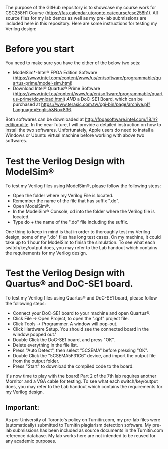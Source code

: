 The purpose of the GitHub repository is to showcase my course work for CSC258H1 Course (https://fas.calendar.utoronto.ca/course/csc258h1). All source files for my lab demos as well as my pre-lab submissions are included here in this repository. Here are some instructions for testing my Verilog design:

# Before you start
You need to make sure you have the either of the below two sets:
- ModelSim*-Intel® FPGA Edition Software (https://www.intel.com/content/www/us/en/software/programmable/quartus-prime/model-sim.html)
- Download Intel® Quartus® Prime Software (https://www.intel.ca/content/www/ca/en/software/programmable/quartus-prime/download.html) _AND_ a DoC-SE1 Board, which can be purchased at https://www.terasic.com.tw/cgi-bin/page/archive.pl?Language=English&No=836.

Both softwares can be downloaded at http://fpgasoftware.intel.com/18.1/?edition=lite. In the near future, I will provide a detailed instruction on how to install the two softwares. Unfortunately, Apple users do need to install a Windows or Ubuntu virtual machine before working with above two softwares. 

# Test the Verilog Design with ModelSim®
To test my Verilog files using ModelSim®, please follow the following steps:
- Open the folder where my Verilog File is located.
- Remember the name of the file that has suffix ".do".
- Open ModelSim®.
- In the ModelSim® Console, cd into the folder where the Verilog file is located.
- Type do + the name of the ".do" file including the suffix.

One thing to keep in mind is that in order to thoroughly test my Verilog design, some of my ".do" files has long test cases. On my machine, it could take up to 1 hour for ModelSim to finish the simulation. To see what each switch/key/output does, you may refer to the Lab handout which contains the requirements for my Verilog design.

# Test the Verilog Design with Quartus® and DoC-SE1 board.
To test my Verilog files using Quartus® and DoC-SE1 board, please follow the following steps:
- Connect your DoC-SE1 board to your machine and open Quartus®.
- Click File -> Open Project, to open the ".qpf" project file.
- Click Tools -> Programmer. A window will pop-out.
- Click Hardware Setup. You should see the connected board in the window popped out.'
- Double Click the DoC-SE1 board, and press "OK".
- Delete everything in the file list.
- Press "Auto Detect", then select "5CSEMA" before pressing "OK".
- Double Click the "5CSEMA5F31C6" device, and import the output file from the output folder.
- Press "Start" to download the compiled code to the board.

It's now time to play with the board! Part 2 of the 7th lab requires another Mornitor and a VGA cable for testing. To see what each switch/key/output does, you may refer to the Lab handout which contains the requirements for my Verilog design.

Important: 
-
As per University of Toronto's policy on Turnitin.com, my pre-lab files were (automatically) submitted to Turnitin plagiarism detection software. My pre-lab submissions has been included as source documents in the Turnitin.com reference database. My lab works here are not intended to be reused for any academic purposes.
